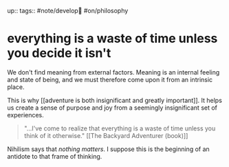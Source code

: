 up:: 
tags:: #note/develop🍃 #on/philosophy 

# everything is a waste of time unless you decide it isn't


We don't find meaning from external factors. Meaning is an internal feeling and state of being, and we must therefore come upon it from an intrinsic place. 

This is why [[adventure is both insignificant and greatly important]]. It helps us create a sense of purpose and joy from a seemingly insignificant set of experiences. 


> "...I've come to realize that everything is a waste of time unless you think of it otherwise." [[The Backyard Adventurer (book)]]


Nihilism says that *nothing matters*. I suppose this is the beginning of an antidote to that frame of thinking.
